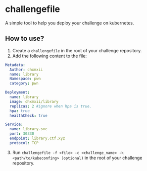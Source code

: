 # challengefile
A simple tool to help you deploy your challenge on kubernetes.

## How to use?
1. Create a `challengefile` in the root of your challenge repository.
2. Add the following content to the file:

```yaml
Metadata:
  Author: chxmxii
  name: library
  Namespace: pwn
  category: pwn

Deployment:
  name: library
  image: chxmxii/library
  replicas: 2 #ignore when hpa is true.
  hpa: true
  healthCheck: true 

Service:
  name: library-svc
  port: 30330
  endpoint: library.ctf.xyz
  protocol: TCP
```

3. Run `challengefile -f <file> -c <challenge_name> -k <path/to/kubeconfing> (optional)` in the root of your challenge repository.